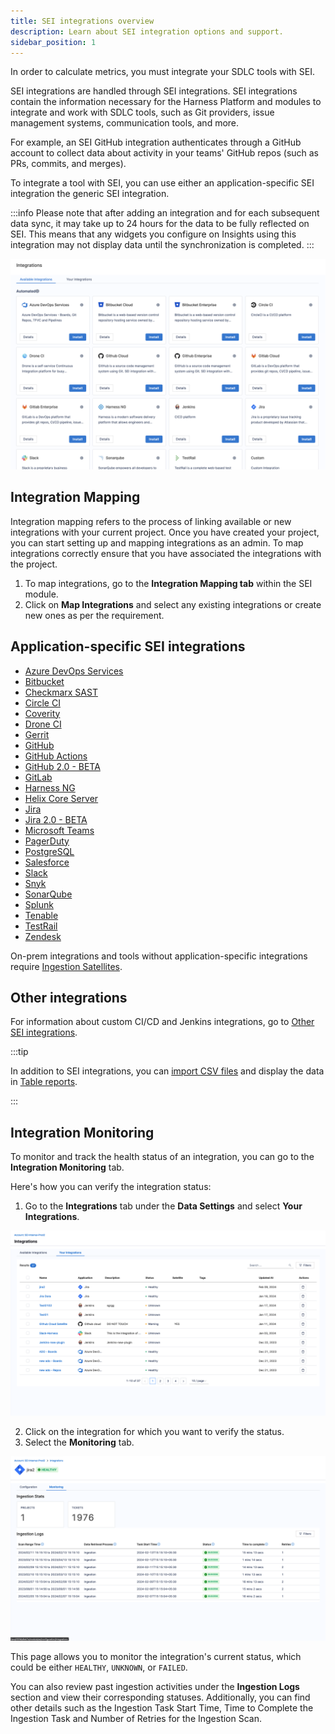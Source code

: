 ```yaml
---
title: SEI integrations overview
description: Learn about SEI integration options and support.
sidebar_position: 1
---
```


In order to calculate metrics, you must integrate your SDLC tools with SEI.

SEI integrations are handled through SEI integrations. SEI integrations contain the information necessary for the Harness Platform and modules to integrate and work with SDLC tools, such as Git providers, issue management systems, communication tools, and more. 

For example, an SEI GitHub integration authenticates through a GitHub account to collect data about activity in your teams' GitHub repos (such as PRs, commits, and merges).

To integrate a tool with SEI, you can use either an application-specific SEI integration the generic SEI integration.

:::info
Please note that after adding an integration and for each subsequent data sync, it may take up to 24 hours for the data to be fully reflected on SEI. This means that any widgets you configure on Insights using this integration may not display data until the synchronization is completed.
:::

![](./static/integrations-overview.png)

## Integration Mapping

Integration mapping refers to the process of linking available or new integrations with your current project. Once you have created your project, you can start setting up and mapping integrations as an admin. To map integrations correctly ensure that you have associated the integrations with the project.

1. To map integrations, go to the **Integration Mapping tab** within the SEI module.
2. Click on **Map Integrations** and select any existing integrations or create new ones as per the requirement.

## Application-specific SEI integrations

* [Azure DevOps Services](/docs/software-engineering-insights/sei-integrations/automated-integrations/sei-integration-azure-devops)
* [Bitbucket](/docs/software-engineering-insights/sei-integrations/automated-integrations/sei-integration-bitbucket)
* [Checkmarx SAST](/docs/software-engineering-insights/sei-integrations/other-integrations/sei-integration-checkmarx)
* [Circle CI](/docs/software-engineering-insights/sei-integrations/automated-integrations/sei-integration-circleci)
* [Coverity](/docs/software-engineering-insights/sei-integrations/other-integrations/sei-integration-coverity)
* [Drone CI](/docs/software-engineering-insights/sei-integrations/automated-integrations/sei-integration-droneci)
* [Gerrit](/docs/software-engineering-insights/sei-integrations/other-integrations/sei-integration-gerrit)
* [GitHub](/docs/software-engineering-insights/sei-integrations/automated-integrations/sei-integration-github)
* [GitHub Actions](/docs/software-engineering-insights/sei-integrations/automated-integrations/sei-github-actions)
* [GitHub 2.0 - BETA](/docs/software-engineering-insights/sei-integrations/automated-integrations/sei-integration-github-easyonboarding)
* [GitLab](/docs/software-engineering-insights/sei-integrations/automated-integrations/sei-integration-gitlab)
* [Harness NG](/docs/software-engineering-insights/sei-integrations/automated-integrations/sei-integration-harnessng)
* [Helix Core Server](/docs/software-engineering-insights/sei-integrations/other-integrations/sei-integration-helix)
* [Jira](/docs/software-engineering-insights/sei-integrations/automated-integrations/sei-integration-jira)
* [Jira 2.0 - BETA](/docs/software-engineering-insights/sei-integrations/automated-integrations/sei-integration-jira-easyonboarding)
* [Microsoft Teams](/docs/software-engineering-insights/sei-integrations/other-integrations/sei-integration-ms-teams)
* [PagerDuty](/docs/software-engineering-insights/sei-integrations/other-integrations/sei-integration-pagerduty)
* [PostgreSQL](/docs/software-engineering-insights/sei-integrations/other-integrations/sei-integration-postgresql)
* [Salesforce](/docs/software-engineering-insights/sei-integrations/other-integrations/sei-integration-salesforce)
* [Slack](/docs/software-engineering-insights/sei-integrations/other-integrations/sei-integration-slack)
* [Snyk](/docs/software-engineering-insights/sei-integrations/other-integrations/sei-integration-snyk)
* [SonarQube](/docs/software-engineering-insights/sei-integrations/automated-integrations/sei-integration-sonarqube)
* [Splunk](/docs/software-engineering-insights/sei-integrations/other-integrations/sei-integration-splunk)
* [Tenable](/docs/software-engineering-insights/sei-integrations/other-integrations/sei-integration-tenable)
* [TestRail](/docs/software-engineering-insights/sei-integrations/automated-integrations/sei-integration-testrail)
* [Zendesk](/docs/software-engineering-insights/sei-integrations/other-integrations/sei-integration-zendesk)

On-prem integrations and tools without application-specific integrations require [Ingestion Satellites](/docs/software-engineering-insights/sei-ingestion-satellite/satellite-overview).

## Other integrations

For information about custom CI/CD and Jenkins integrations, go to [Other SEI integrations](/docs/software-engineering-insights/sei-integrations/semi-automated-integrations/jenkins-plugin).

:::tip

In addition to SEI integrations, you can [import CSV files](../sei-propels-scripts/tables) and display the data in [Table reports](../sei-propels-scripts/table-reports).

:::

## Integration Monitoring

To monitor and track the health status of an integration, you can go to the **Integration Monitoring** tab. 

Here's how you can verify the integration status:

1. Go to the **Integrations** tab under the **Data Settings** and select **Your Integrations**.

![](./static/integrations-tab.png)

2. Click on the integration for which you want to verify the status.
3. Select the **Monitoring** tab.

![](./static/integration-monitoring.png)

This page allows you to monitor the integration's current status, which could be either `HEALTHY`, `UNKNOWN`, or `FAILED`. 

You can also review past ingestion activities under the **Ingestion Logs** section and view their corresponding statuses. Additionally, you can find other details such as the Ingestion Task Start Time, Time to Complete the Ingestion Task and Number of Retries for the Ingestion Scan.
